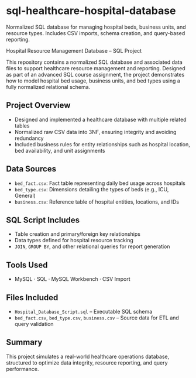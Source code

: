 # sql-healthcare-hospital-database
Normalized SQL database for managing hospital beds, business units, and resource types. Includes CSV imports, schema creation, and query-based reporting.

Hospital Resource Management Database – SQL Project

This repository contains a normalized SQL database and associated data files to support healthcare resource management and reporting. Designed as part of an advanced SQL course assignment, the project demonstrates how to model hospital bed usage, business units, and bed types using a fully normalized relational schema.

##  Project Overview
- Designed and implemented a healthcare database with multiple related tables
- Normalized raw CSV data into 3NF, ensuring integrity and avoiding redundancy
- Included business rules for entity relationships such as hospital location, bed availability, and unit assignments

##  Data Sources
- `bed_fact.csv`: Fact table representing daily bed usage across hospitals
- `bed_type.csv`: Dimensions detailing the types of beds (e.g., ICU, General)
- `business.csv`: Reference table of hospital entities, locations, and IDs

##  SQL Script Includes
- Table creation and primary/foreign key relationships
- Data types defined for hospital resource tracking
- `JOIN`, `GROUP BY`, and other relational queries for report generation

##  Tools Used
- MySQL · SQL · MySQL Workbench · CSV Import

##  Files Included
- `Hospital_Database_Script.sql` – Executable SQL schema
- `bed_fact.csv`, `bed_type.csv`, `business.csv` – Source data for ETL and query validation

##  Summary
This project simulates a real-world healthcare operations database, structured to optimize data integrity, resource reporting, and query performance.
